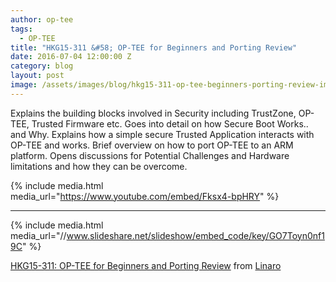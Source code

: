 ```yaml
---
author: op-tee
tags:
  - OP-TEE
title: "HKG15-311 &#58; OP-TEE for Beginners and Porting Review"
date: 2016-07-04 12:00:00 Z
category: blog
layout: post
image: /assets/images/blog/hkg15-311-op-tee-beginners-porting-review-image.jpg
---
```


Explains the building blocks involved in Security including TrustZone, OP-TEE, Trusted Firmware etc. Goes into detail on how Secure Boot Works.. and Why. Explains how a simple secure Trusted Application interacts with OP-TEE and works. Brief overview on how to port OP-TEE to an ARM platform. Opens discussions for Potential Challenges and Hardware limitations and how they can be overcome.

{% include media.html media_url="https://www.youtube.com/embed/Fksx4-bpHRY" %}

---

{% include media.html media_url="//www.slideshare.net/slideshow/embed_code/key/GO7Toyn0nf19C" %}

[HKG15-311: OP-TEE for Beginners and Porting Review](https://www.slideshare.net/linaroorg/hkg15311-optee-for-beginners-and-porting-review) from [Linaro](http://www.slideshare.net/linaroorg)

